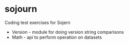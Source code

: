 # sojourn

Coding test exercises for Sojern

- Version - module for doing version string comparisons
- Math - api to perform operation on datasets
